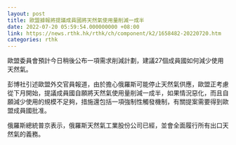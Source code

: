 ```yaml
---
layout: post
title: 歐盟據報將提議成員國將天然氣使用量削減一成半
date: 2022-07-20 05:59:54.000000000 +08:00
link: https://news.rthk.hk/rthk/ch/component/k2/1658482-20220720.htm
categories: rthk
---
```


歐盟委員會預計今日稍後公布一項需求削減計劃，建議27個成員國如何減少使用天然氣。

彭博社引述歐盟外交官員報道，由於擔心俄羅斯可能停止天然氣供應，歐盟正考慮從下月開始，提議成員國自願將天然氣使用量削減一成半，如果情況惡化，而且自願減少使用的規模不足夠，措施還包括一項強制性觸發機制，有關提案需要得到歐盟成員國批准。

俄羅斯總統普京表示，俄羅斯天然氣工業股份公司已經，並會全面履行所有出口天然氣的義務。
